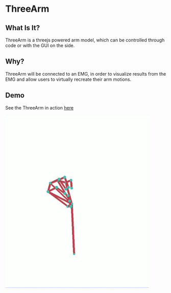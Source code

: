 # ThreeArm

## What Is It?

ThreeArm is a threejs powered arm model, which can be controlled through code or with the GUI on the side.

## Why?

ThreeArm will be connected to an EMG, in order to visualize results from the EMG and allow users to virtually recreate their arm motions.

## Demo

See the ThreeArm in action [here](http://www.kaufer.org/ThreeArm)

![ThreeArm Demo](/demo.gif?raw=true "ThreeArm Demo")